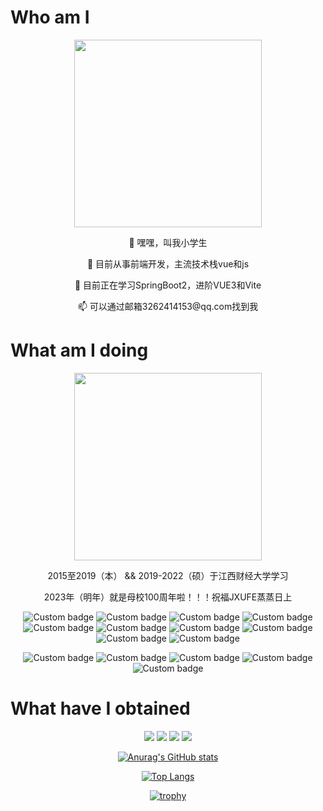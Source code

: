 Who am I
====

<div align=center>
  <span>
    <img src="https://user-images.githubusercontent.com/109188804/178629710-eba3c3cc-612e-4e48-8e74-0a0c36489ed6.jpg" height="300px"/>
  </span>
  <p>
   👋 嘿嘿，叫我小学生
  </p>
  <p>
    👀 目前从事前端开发，主流技术栈vue和js
  </p>
  <p>
    🌱 目前正在学习SpringBoot2，进阶VUE3和Vite
  </p>
  <p>
    📫 可以通过邮箱3262414153@qq.com找到我
  </p> 
 </div>
 
<div align=left>

What am I doing
====

</div>

 

<div align=center>

<img src="https://user-images.githubusercontent.com/109188804/179141691-a312cc1c-a8ff-4d9c-bcc5-ef9b3e75a829.png" height="300px"/>

 2015至2019（本） && 2019-2022（硕）于江西财经大学学习
 <p>2023年（明年）就是母校100周年啦！！！祝福JXUFE蒸蒸日上</p>
 
 
 
 
![Custom badge](https://img.shields.io/badge/VUE2-%E9%AB%98%E7%BA%A7%E8%BF%9B%E9%98%B6%E4%B8%AD-brightgreen)
![Custom badge](https://img.shields.io/badge/VUE3-%E8%BF%9B%E9%98%B6%E4%B8%AD-green)
![Custom badge](https://img.shields.io/badge/JavaScript-%E9%AB%98%E7%BA%A7%E8%BF%9B%E9%98%B6%E4%B8%AD-yellow)
![Custom badge](https://img.shields.io/badge/Webpack-%E8%BF%9B%E9%98%B6%E4%B8%AD-brightgreen)
![Custom badge](https://img.shields.io/badge/Vite-%E5%88%9D%E6%AD%A5%E5%AD%A6%E4%B9%A0-brightgreen)
![Custom badge](https://img.shields.io/badge/pinia-%E5%88%9D%E6%AD%A5%E5%AD%A6%E4%B9%A0-brightgreen)
![Custom badge](https://img.shields.io/badge/React-%E5%88%9D%E6%AD%A5%E5%AD%A6%E4%B9%A0-orange)
![Custom badge](https://img.shields.io/badge/Redux-%E5%88%9D%E6%AD%A5%E5%AD%A6%E4%B9%A0-brightgreen)
![Custom badge](https://img.shields.io/badge/Java-%E8%BF%9B%E9%98%B6%E4%B8%AD-red)
![Custom badge](https://img.shields.io/badge/SpringBoot2-%E8%BF%9B%E9%98%B6%E4%B8%AD-brightgreen)


![Custom badge](https://img.shields.io/badge/ElementUI-%E8%BF%9B%E9%98%B6%E4%B8%AD-green)
![Custom badge](https://img.shields.io/badge/EmelentUI+-%E8%BF%9B%E9%98%B6%E4%B8%AD-brightgreen)
![Custom badge](https://img.shields.io/badge/AntDesignVue-%E8%BF%9B%E9%98%B6%E4%B8%AD-yellow)
![Custom badge](https://img.shields.io/badge/NaiveUI-%E8%BF%9B%E9%98%B6%E4%B8%AD-orange)
![Custom badge](https://img.shields.io/badge/Echarts-%E8%BF%9B%E9%98%B6%E4%B8%AD-red)



<div align=left>



What have I obtained
====




<div align=center>



![](https://komarev.com/ghpvc/?username=huayingYan&label=profiles+views&color=brightgreen&style=flat)
![](https://komarev.com/ghpvc/?username=huayingYan&label=starts&color=red&style=flat)
![](https://komarev.com/ghpvc/?username=huayingYan&label=forks&color=yellow&style=flat)
![](https://komarev.com/ghpvc/?username=huayingYan&label=follows&color=yellow&style=flat)


<center>

  [![Anurag's GitHub stats](https://github-readme-stats.vercel.app/api?username=huayingYan)](https://github.com/anuraghazra/github-readme-stats)
  
  [![Top Langs](https://github-readme-stats.vercel.app/api/top-langs/?username=huayingYan&layout=compact)](https://github.com/anuraghazra/github-readme-stats)
  
  
  [![trophy](https://github-profile-trophy.vercel.app/?username=huayingYan&theme=flat&margin-w=15)](https://github.com/huayingYan/github-profile-trophy)

</center>

